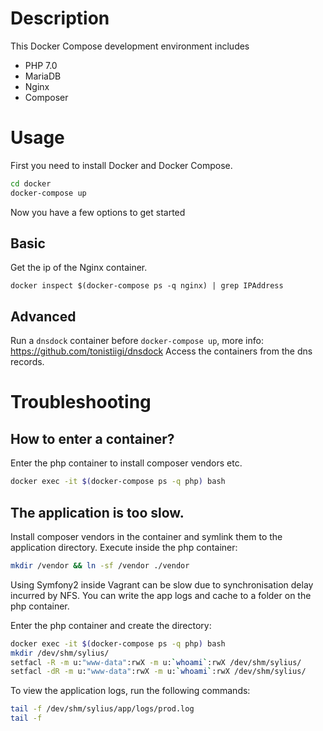 # Description
This Docker Compose development environment includes

* PHP 7.0
* MariaDB
* Nginx 
* Composer

# Usage

First you need to install Docker and Docker Compose.

```bash
cd docker
docker-compose up
```

Now you have a few options to get started

## Basic

Get the ip of the Nginx container.

```
docker inspect $(docker-compose ps -q nginx) | grep IPAddress
```

## Advanced

Run a `dnsdock` container before `docker-compose up`, more info: https://github.com/tonistiigi/dnsdock
Access the containers from the dns records.

# Troubleshooting

## How to enter a container?

Enter the php container to install composer vendors etc.

```bash
docker exec -it $(docker-compose ps -q php) bash
```

## The application is too slow.

Install composer vendors in the container and symlink them to the application directory.
Execute inside the php container:

```bash
mkdir /vendor && ln -sf /vendor ./vendor
```

Using Symfony2 inside Vagrant can be slow due to synchronisation delay incurred by NFS.
You can write the app logs and cache to a folder on the php container.

Enter the php container and create the directory:

```bash
docker exec -it $(docker-compose ps -q php) bash
mkdir /dev/shm/sylius/
setfacl -R -m u:"www-data":rwX -m u:`whoami`:rwX /dev/shm/sylius/
setfacl -dR -m u:"www-data":rwX -m u:`whoami`:rwX /dev/shm/sylius/
```

To view the application logs, run the following commands:

```bash
tail -f /dev/shm/sylius/app/logs/prod.log
tail -f
```